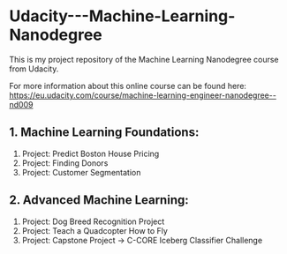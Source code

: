 # Udacity---Machine-Learning-Nanodegree

This is my project repository of the Machine Learning Nanodegree course from Udacity. 

For more information about this online course can be found here: https://eu.udacity.com/course/machine-learning-engineer-nanodegree--nd009


 ## 1. Machine Learning Foundations:
  1. Project: Predict Boston House Pricing
  2. Project: Finding Donors
  3. Project: Customer Segmentation
  
 
 ## 2. Advanced Machine Learning:
  1. Project: Dog Breed Recognition Project
  2. Project: Teach a Quadcopter How to Fly
  3. Project: Capstone Project -> C-CORE Iceberg Classifier Challenge
